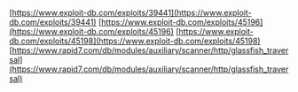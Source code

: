 [https://www.exploit-db.com/exploits/39441](https://www.exploit-db.com/exploits/39441)
[https://www.exploit-db.com/exploits/45196](https://www.exploit-db.com/exploits/45196)
[https://www.exploit-db.com/exploits/45198](https://www.exploit-db.com/exploits/45198)
[https://www.rapid7.com/db/modules/auxiliary/scanner/http/glassfish_traversal](https://www.rapid7.com/db/modules/auxiliary/scanner/http/glassfish_traversal)
